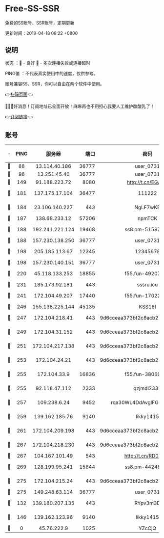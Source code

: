 # Free-SS-SSR

免费的SS账号、SSR账号，定期更新

更新时间：2019-04-18 08:22 +0800

## 说明

状态     ：🙂 - 良好 🙁 - 多次连接失败或连接超时

PING值   ：不代表真实使用中的速度，仅供参考。

账号兼容SS、SSR，你可以自由在两个软件中使用。

👉[扫码页面](https://liesauer.github.io/Free-SS-SSR/)👈

🎉🎉🎉好消息！订阅地址已全面开放！麻麻再也不用担心我要人工维护酸酸乳了！

👉[订阅链接](https://www.liesauer.net/yogurt/subscribe?ACCESS_TOKEN=DAYxR3mMaZAsaqUb)👈

## 账号

|-|PING|服务器|端口|密码|加密方式|区域|
|:----:|:----:|:-----:|-----:|:----:|:----:|:----:|
|🙂|88|13.114.40.186|36777|user_0731|chacha20|JP|
|🙂|98|13.251.45.40|36777|user_0731|chacha20|SG|
|🙂|149|91.188.223.72|8080|http://t.cn/EGJIyrl|rc4-md5|RU|
|🙂|181|137.175.17.104|36477|111222|aes-256-cfb|US|
|🙂|184|23.106.140.227|443|NgLF7wKB|aes-256-cfb|US|
|🙂|187|138.68.233.12|57206|npmTCK|rc4-md5|US|
|🙂|188|192.241.221.124|19468|ss8.pm-51597201|aes-256-cfb|US|
|🙂|188|157.230.138.250|36777|user_0731|chacha20|US|
|🙂|198|205.185.113.67|12345|12345678|aes-256-cfb|US|
|🙂|198|157.230.140.151|36777|user_0731|chacha20|US|
|🙂|220|45.118.133.253|18855|f55.fun-49207918|aes-256-cfb|SG|
|🙂|231|185.173.92.181|443|sssru.icu|rc4-md5|RU|
|🙂|241|172.104.49.207|17440|f55.fun-17022600|aes-256-cfb|SG|
|🙂|246|155.138.225.144|45135|KSS18l|rc4-md5|US|
|🙂|247|172.104.218.41|443|9d6cceaa373bf2c8acb22e60b6a58be6|aes-256-cfb|US|
|🙂|249|172.104.31.152|443|9d6cceaa373bf2c8acb22e60b6a58be6|aes-256-cfb|US|
|🙂|251|172.104.217.138|443|9d6cceaa373bf2c8acb22e60b6a58be6|aes-256-cfb|US|
|🙂|253|172.104.24.21|443|9d6cceaa373bf2c8acb22e60b6a58be6|aes-256-cfb|US|
|🙂|255|172.104.33.9|16836|f55.fun-38060503|aes-256-cfb|SG|
|🙂|255|92.118.47.112|2333|qzjmdl2333|aes-256-cfb|US|
|🙂|257|109.238.6.24|9452|rqa30WL4DdAvgIFG6Fs3znzTa|aes-256-cfb|FR|
|🙂|259|139.162.185.76|9140|likky1415|aes-256-cfb|DE|
|🙂|261|172.104.209.198|443|9d6cceaa373bf2c8acb22e60b6a58be6|aes-256-cfb|US|
|🙂|267|172.104.218.230|443|9d6cceaa373bf2c8acb22e60b6a58be6|aes-256-cfb|US|
|🙂|267|104.167.101.49|543|http://t.cn/RD0D7sx|rc4-md5|CA|
|🙂|269|128.199.95.241|15844|ss8.pm-44248567|aes-256-cfb|SG|
|🙂|275|172.104.215.24|443|9d6cceaa373bf2c8acb22e60b6a58be6|aes-256-cfb|US|
|🙂|275|149.248.63.114|36777|user_0731|chacha20|CA|
|🙂|132|139.180.207.135|443|RYpv3m3D|aes-256-cfb|JP|
|🙂|146|139.162.123.96|9140|likky1415|aes-256-cfb|JP|
|🙁|0|45.76.222.9|1025|YZcCjQ|rc4-md5|JP|
